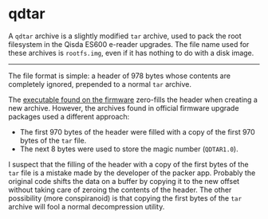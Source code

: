 # qdtar

A `qdtar` archive is a slightly modified `tar` archive, used to pack the root filesystem in the Qisda ES600 e-reader upgrades. The file name used for these archives is `rootfs.img`, even if it has nothing to do with a disk image.

***

The file format is simple: a header of 978 bytes whose contents are completely ignored, prepended to a normal `tar` archive. 

The [executable found on the firmware](busybox) zero-fills the header when creating a new archive. However, the archives found in official firmware upgrade packages used a different approach:

* The first 970 bytes of the header were filled with a copy of the first 970 bytes of the `tar` file.
* The next 8 bytes were used to store the magic number (`QDTAR1.0`).

I suspect that the filling of the header with a copy of the first bytes of the `tar` file is a mistake made by the developer of the packer app. Probably the original code shifts the data on a buffer by copying it to the new offset without taking care of zeroing the contents of the header. The other possibility (more conspiranoid) is that copying the first bytes of the `tar` archive will fool a normal decompression utility.


